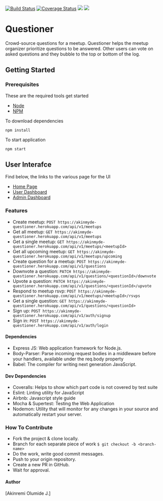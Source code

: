 [![Build Status](https://travis-ci.com/Akinmyde/Questioner.svg?branch=server)](https://travis-ci.com/Akinmyde/Questioner)
[![Coverage Status](https://coveralls.io/repos/github/Akinmyde/Questioner/badge.svg?branch=server)](https://coveralls.io/github/Akinmyde/Questioner)
<a href="https://codeclimate.com/github/Akinmyde/Questioner/maintainability"><img src="https://api.codeclimate.com/v1/badges/1293144f78e1201ccc00/maintainability" /></a>
<a href="https://codeclimate.com/github/Akinmyde/Questioner/test_coverage"><img src="https://api.codeclimate.com/v1/badges/1293144f78e1201ccc00/test_coverage" /></a>
# Questioner
Crowd-source questions for a meetup. Questioner helps the meetup organizer prioritize questions to be answered. Other users can vote on asked questions and they bubble to the top or bottom of the log.

## Getting Started

### Prerequisites

These are the required tools get started

* [Node](https://nodejs.org/en/)
* [NPM](https://www.npmjs.com/)

To download dependencies 

```
npm install 
```

To start application

```
npm start
```

## User Interafce

Find below, the links to the various page for the UI

* [Home Page](https://akinmyde.github.io/Questioner/UI/)
* [User Dashboard](https://akinmyde.github.io/Questioner/UI/user.html)
* [Admin Dashboard](https://akinmyde.github.io/Questioner/UI/admin.html)

### Features
- Create meetup: `POST https://akinmyde-questioner.herokuapp.com/api/v1/meetups`
- Get all meetup: `GET https://akinmyde-questioner.herokuapp.com/api/v1/meetups`
- Get a single meetup: `GET https://akinmyde-questioner.herokuapp.com/api/v1/meetups/<meetupId>`
- Get all upcoming meetup: `GET https://akinmyde-questioner.herokuapp.com/api/v1/meetups/upcoming`
- Create question for a meetup: `POST https://akinmyde-questioner.herokuapp.com/api/v1/questions`
- Downvote a question: `PATCH https://akinmyde-questioner.herokuapp.com/api/v1/questions/<questionId>/downvote`
- Upvote a question: `PATCH https://akinmyde-questioner.herokuapp.com/api/v1/questions/<questionId>/upvote`
- Respond to meetup rsvp: `POST https://akinmyde-questioner.herokuapp.com/api/v1/meetups/<meetupId>/rsvps`
- Get a single question: `GET https://akinmyde-questioner.herokuapp.com/api/v1/questions/<questionId>`
- Sign up: `POST https://akinmyde-questioner.herokuapp.com/api/v1/auth/signup`
- Sign in: `POST https://akinmyde-questioner.herokuapp.com/api/v1/auth/login`

#### Dependencies
- Express JS: Web application framework for Node.js.
- Body-Parser: Parse incoming request bodies in a middleware before your handlers, available under the req.body property
- Babel: The compiler for writing next generation JavaScript.

#### Dev Dependencies
- Coveralls: Helps to show which part code is not covered by test suite
- Eslint: Linting utility for JavaScript
- Airbnb: Javascript style guide
- Mocha & Supertest: Testing the Web Application
- Nodemon: Utility that will monitor for any changes in your source and automatically restart your server.

### How To Contribute
- Fork the project & clone locally.
- Branch for each separate piece of work `$ git checkout -b <branch-name>`
- Do the work, write good commit messages.
- Push to your origin repository.
- Create a new PR in GitHub.
- Wait for approval.

#### Author
[Akinremi Olumide J.]